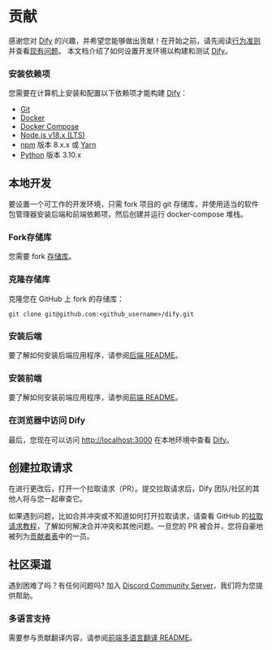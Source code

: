 # 贡献

感谢您对 [Dify](https://dify.ai) 的兴趣，并希望您能够做出贡献！在开始之前，请先阅读[行为准则](https://github.com/langgenius/.github/blob/main/CODE_OF_CONDUCT.md)并查看[现有问题](https://github.com/mkdirmushroom/dify/issues)。
本文档介绍了如何设置开发环境以构建和测试 [Dify](https://dify.ai)。

### 安装依赖项

您需要在计算机上安装和配置以下依赖项才能构建 [Dify](https://dify.ai)：

- [Git](http://git-scm.com/)
- [Docker](https://www.docker.com/)
- [Docker Compose](https://docs.docker.com/compose/install/)
- [Node.js v18.x (LTS)](http://nodejs.org)
- [npm](https://www.npmjs.com/) 版本 8.x.x 或 [Yarn](https://yarnpkg.com/)
- [Python](https://www.python.org/) 版本 3.10.x

## 本地开发

要设置一个可工作的开发环境，只需 fork 项目的 git 存储库，并使用适当的软件包管理器安装后端和前端依赖项，然后创建并运行 docker-compose 堆栈。

### Fork存储库

您需要 fork [存储库](https://github.com/mkdirmushroom/dify)。

### 克隆存储库

克隆您在 GitHub 上 fork 的存储库：

```
git clone git@github.com:<github_username>/dify.git
```

### 安装后端

要了解如何安装后端应用程序，请参阅[后端 README](api/README.md)。

### 安装前端

要了解如何安装前端应用程序，请参阅[前端 README](web/README.md)。

### 在浏览器中访问 Dify

最后，您现在可以访问 [http://localhost:3000](http://localhost:3000) 在本地环境中查看 [Dify](https://dify.ai)。

## 创建拉取请求

在进行更改后，打开一个拉取请求（PR）。提交拉取请求后，Dify 团队/社区的其他人将与您一起审查它。

如果遇到问题，比如合并冲突或不知道如何打开拉取请求，请查看 GitHub 的[拉取请求教程](https://docs.github.com/en/pull-requests/collaborating-with-pull-requests)，了解如何解决合并冲突和其他问题。一旦您的 PR 被合并，您将自豪地被列为[贡献者表](https://github.com/mkdirmushroom/dify/graphs/contributors)中的一员。

## 社区渠道

遇到困难了吗？有任何问题吗? 加入 [Discord Community Server](https://discord.gg/AhzKf7dNgk)，我们将为您提供帮助。

### 多语言支持

需要参与贡献翻译内容，请参阅[前端多语言翻译 README](web/i18n/README_CN.md)。
